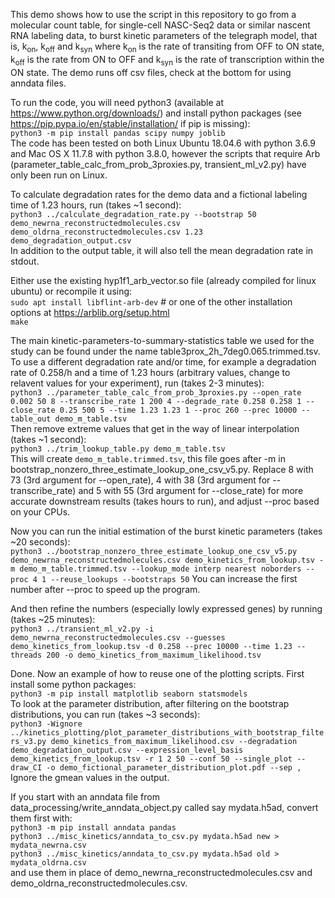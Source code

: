 This demo shows how to use the script in this repository to go from a molecular count table, for single-cell NASC-Seq2 data or similar nascent RNA labeling data, to burst kinetic parameters of the telegraph model, that is, k<sub>on</sub>, k<sub>off</sub> and k<sub>syn</sub> where k<sub>on</sub> is the rate of transiting from OFF to ON state, k<sub>off</sub> is the rate from ON to OFF and k<sub>syn</sub> is the rate of transcription within the ON state. The demo runs off csv files, check at the bottom for using anndata files.

To run the code, you will need python3 (available at https://www.python.org/downloads/) and install python packages (see https://pip.pypa.io/en/stable/installation/ if pip is missing):  
`python3 -m pip install pandas scipy numpy joblib`  
The code has been tested on both Linux Ubuntu 18.04.6 with python 3.6.9 and Mac OS X 11.7.8 with python 3.8.0, however the scripts that require Arb (parameter_table_calc_from_prob_3proxies.py, transient_ml_v2.py) have only been run on Linux.

To calculate degradation rates for the demo data and a fictional labeling time of 1.23 hours, run (takes ~1 second):   
`python3 ../calculate_degradation_rate.py --bootstrap 50 demo_newrna_reconstructedmolecules.csv demo_oldrna_reconstructedmolecules.csv 1.23 demo_degradation_output.csv`  
In addition to the output table, it will also tell the mean degradation rate in stdout.  

Either use the existing hyp1f1_arb_vector.so file (already compiled for linux ubuntu) or recompile it using:  
`sudo apt install libflint-arb-dev`  # or one of the other installation options at https://arblib.org/setup.html  
`make`  

The main kinetic-parameters-to-summary-statistics table we used for the study can be found under the name table3prox_2h_7deg0.065.trimmed.tsv. To use a different degradation rate and/or time, for example a degradation rate of 0.258/h and a time of 1.23 hours (arbitrary values, change to relavent values for your experiment), run (takes 2-3 minutes):  
`python3 ../parameter_table_calc_from_prob_3proxies.py --open_rate 0.002 50 8 --transcribe_rate 1 200 4 --degrade_rate 0.258 0.258 1 --close_rate 0.25 500 5 --time 1.23 1.23 1 --proc 260 --prec 10000 --table_out demo_m_table.tsv`  
Then remove extreme values that get in the way of linear interpolation (takes ~1 second):  
`python3 ../trim_lookup_table.py demo_m_table.tsv`  
This will create `demo_m_table.trimmed.tsv`, this file goes after -m in bootstrap_nonzero_three_estimate_lookup_one_csv_v5.py. Replace 8 with 73 (3rd argument for --open_rate), 4 with 38 (3rd argument for --transcribe_rate) and 5 with 55 (3rd argument for --close_rate) for more accurate downstream results (takes hours to run), and adjust --proc based on your CPUs. 

Now you can run the initial estimation of the burst kinetic parameters (takes ~20 seconds):  
`python3 ../bootstrap_nonzero_three_estimate_lookup_one_csv_v5.py demo_newrna_reconstructedmolecules.csv demo_kinetics_from_lookup.tsv -m demo_m_table.trimmed.tsv --lookup_mode interp nearest noborders --proc 4 1 --reuse_lookups --bootstraps 50`
You can increase the first number after --proc to speed up the program.

And then refine the numbers (especially lowly expressed genes) by running (takes ~25 minutes):  
`python3 ../transient_ml_v2.py -i demo_newrna_reconstructedmolecules.csv --guesses demo_kinetics_from_lookup.tsv -d 0.258 --prec 10000 --time 1.23 --threads 200 -o demo_kinetics_from_maximum_likelihood.tsv`

Done. Now an example of how to reuse one of the plotting scripts. First install some python packages:  
`python3 -m pip install matplotlib seaborn statsmodels`  
To look at the parameter distribution, after filtering on the bootstrap distributions, you can run (takes ~3 seconds):  
`python3 -Wignore ../kinetics_plotting/plot_parameter_distributions_with_bootstrap_filters_v3.py demo_kinetics_from_maximum_likelihood.csv --degradation demo_degradation_output.csv --expression_level_basis demo_kinetics_from_lookup.tsv -r 1 2 50 --conf 50 --single_plot --draw_CI -o demo_fictional_parameter_distribution_plot.pdf --sep ,`  
Ignore the gmean values in the output.

If you start with an anndata file from data_processing/write_anndata_object.py called say mydata.h5ad, convert them first with:  
`python3 -m pip install anndata pandas`  
`python3 ../misc_kinetics/anndata_to_csv.py mydata.h5ad new > mydata_newrna.csv`  
`python3 ../misc_kinetics/anndata_to_csv.py mydata.h5ad old > mydata_oldrna.csv`  
and use them in place of demo_newrna_reconstructedmolecules.csv and demo_oldrna_reconstructedmolecules.csv.
